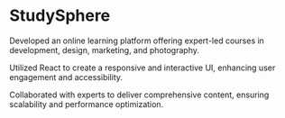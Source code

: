 # StudySphere
 
Developed an online learning platform offering expert-led courses in development, design, marketing, and photography. 

Utilized React to create a responsive and interactive UI, enhancing user engagement and accessibility. 

Collaborated with experts to deliver comprehensive content, ensuring scalability and performance optimization.



